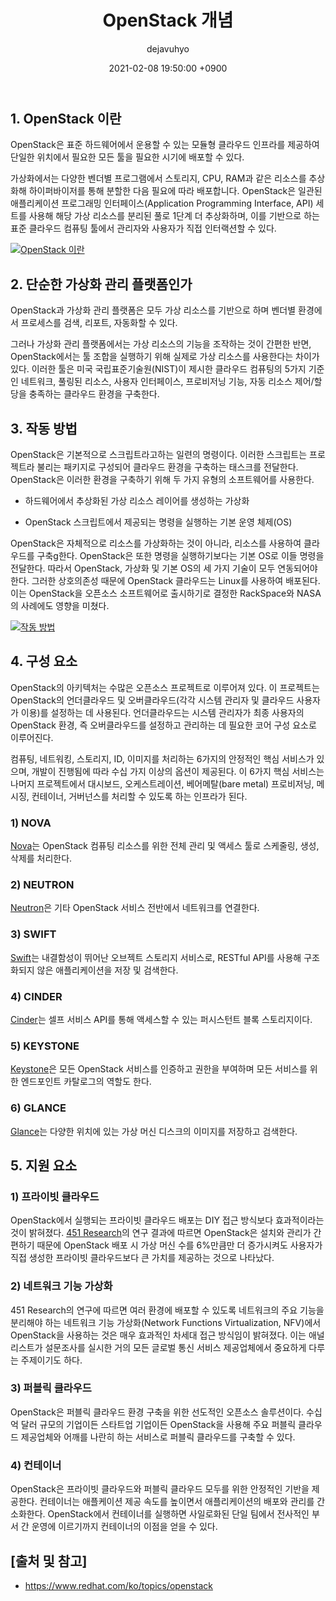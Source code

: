 ﻿---
title: OpenStack 개념
author: dejavuhyo
date: 2021-02-08 19:50:00 +0900
categories: [Application, Architecture]
tags: [openstack-concept, openstack, openstack-개념]
---

## 1. OpenStack 이란
OpenStack은 표준 하드웨어에서 운용할 수 있는 모듈형 클라우드 인프라를 제공하여 단일한 위치에서 필요한 모든 툴을 필요한 시기에 배포할 수 있다.

가상화에서는 다양한 벤더별 프로그램에서 스토리지, CPU, RAM과 같은 리소스를 추상화해 하이퍼바이저를 통해 분할한 다음 필요에 따라 배포합니다. OpenStack은 일관된 애플리케이션 프로그래밍 인터페이스(Application Programming Interface, API) 세트를 사용해 해당 가상 리소스를 분리된 풀로 1단계 더 추상화하며, 이를 기반으로 하는 표준 클라우드 컴퓨팅 툴에서 관리자와 사용자가 직접 인터랙션할 수 있다.

[![OpenStack 이란](https://i.ytimg.com/vi_webp/9-br7qDuuK4/sddefault.webp)](https://www.youtube.com/watch?v=9-br7qDuuK4&feature=emb_logo)

## 2. 단순한 가상화 관리 플랫폼인가
OpenStack과 가상화 관리 플랫폼은 모두 가상 리소스를 기반으로 하며 벤더별 환경에서 프로세스를 검색, 리포트, 자동화할 수 있다.

그러나 가상화 관리 플랫폼에서는 가상 리소스의 기능을 조작하는 것이 간편한 반면, OpenStack에서는 툴 조합을 실행하기 위해 실제로 가상 리소스를 사용한다는 차이가 있다. 이러한 툴은 미국 국립표준기술원(NIST)이 제시한 클라우드 컴퓨팅의 5가지 기준인 네트워크, 풀링된 리소스, 사용자 인터페이스, 프로비저닝 기능, 자동 리소스 제어/할당을 충족하는 클라우드 환경을 구축한다.

## 3. 작동 방법
OpenStack은 기본적으로 스크립트라고하는 일련의 명령이다. 이러한 스크립트는 프로젝트라 불리는 패키지로 구성되어 클라우드 환경을 구축하는 태스크를 전달한다. OpenStack은 이러한 환경을 구축하기 위해 두 가지 유형의 소프트웨어를 사용한다.

* 하드웨어에서 추상화된 가상 리소스 레이어를 생성하는 가상화

* OpenStack 스크립트에서 제공되는 명령을 실행하는 기본 운영 체제(OS)

OpenStack은 자체적으로 리소스를 가상화하는 것이 아니라, 리소스를 사용하여 클라우드를 구축g한다. OpenStack은 또한 명령을 실행하기보다는 기본 OS로 이들 명령을 전달한다. 따라서 OpenStack, 가상화 및 기본 OS의 세 가지 기술이 모두 연동되어야 한다. 그러한 상호의존성 때문에 OpenStack 클라우드는 Linux를 사용하여 배포된다. 이는 OpenStack을 오픈소스 소프트웨어로 출시하기로 결정한 RackSpace와 NASA의 사례에도 영향을 미쳤다.

[![작동 방법](https://i.ytimg.com/vi_webp/Ir05ZGX4IT4/sddefault.webp)](https://www.youtube.com/watch?v=Ir05ZGX4IT4&feature=emb_logo)

## 4. 구성 요소
OpenStack의 아키텍처는 수많은 오픈소스 프로젝트로 이루어져 있다. 이 프로젝트는 OpenStack의 언더클라우드 및 오버클라우드(각각 시스템 관리자 및 클라우드 사용자가 이용)를 설정하는 데 사용된다. 언더클라우드는 시스템 관리자가 최종 사용자의 OpenStack 환경, 즉 오버클라우드를 설정하고 관리하는 데 필요한 코어 구성 요소로 이루어진다.

컴퓨팅, 네트워킹, 스토리지, ID, 이미지를 처리하는 6가지의 안정적인 핵심 서비스가 있으며, 개발이 진행됨에 따라 수십 가지 이상의 옵션이 제공된다. 이 6가지 핵심 서비스는 나머지 프로젝트에서 대시보드, 오케스트레이션, 베어메탈(bare metal) 프로비저닝, 메시징, 컨테이너, 거버넌스를 처리할 수 있도록 하는 인프라가 된다.

### 1) NOVA
[Nova](https://www.openstack.org/software/releases/ocata/components/nova)는 OpenStack 컴퓨팅 리소스를 위한 전체 관리 및 액세스 툴로 스케줄링, 생성, 삭제를 처리한다.

### 2) NEUTRON
[Neutron](https://www.openstack.org/software/releases/ocata/components/neutron)은 기타 OpenStack 서비스 전반에서 네트워크를 연결한다.

### 3) SWIFT
[Swift](https://www.openstack.org/software/releases/ocata/components/swift)는 내결함성이 뛰어난 오브젝트 스토리지 서비스로, RESTful API를 사용해 구조화되지 않은 애플리케이션을 저장 및 검색한다.

### 4) CINDER
[Cinder](https://www.openstack.org/software/releases/ocata/components/cinder)는 셀프 서비스 API를 통해 액세스할 수 있는 퍼시스턴트 블록 스토리지이다.

### 5) KEYSTONE
[Keystone](https://www.openstack.org/software/releases/ocata/components/keystone)은 모든 OpenStack 서비스를 인증하고 권한을 부여하며 모든 서비스를 위한 엔드포인트 카탈로그의 역할도 한다.

### 6) GLANCE
[Glance](https://www.openstack.org/software/releases/ocata/components/glance)는 다양한 위치에 있는 가상 머신 디스크의 이미지를 저장하고 검색한다.

## 5. 지원 요소

### 1) 프라이빗 클라우드
OpenStack에서 실행되는 프라이빗 클라우드 배포는 DIY 접근 방식보다 효과적이라는 것이 밝혀졌다. [451 Research](https://www.redhat.com/ko/resources/openstack-use-case-private-cloud)의 연구 결과에 따르면 OpenStack은 설치와 관리가 간편하기 때문에 OpenStack 배포 시 가상 머신 수를 6%만큼만 더 증가시켜도 사용자가 직접 생성한 프라이빗 클라우드보다 큰 가치를 제공하는 것으로 나타났다.

### 2) 네트워크 기능 가상화
451 Research의 연구에 따르면 여러 환경에 배포할 수 있도록 네트워크의 주요 기능을 분리해야 하는 네트워크 기능 가상화(Network Functions Virtualization, NFV)에서 OpenStack을 사용하는 것은 매우 효과적인 차세대 접근 방식임이 밝혀졌다. 이는 애널리스트가 설문조사를 실시한 거의 모든 글로벌 통신 서비스 제공업체에서 중요하게 다루는 주제이기도 하다.

### 3) 퍼블릭 클라우드
OpenStack은 퍼블릭 클라우드 환경 구축을 위한 선도적인 오픈소스 솔루션이다. 수십억 달러 규모의 기업이든 스타트업 기업이든 OpenStack을 사용해 주요 퍼블릭 클라우드 제공업체와 어깨를 나란히 하는 서비스로 퍼블릭 클라우드를 구축할 수 있다.

### 4) 컨테이너
OpenStack은 프라이빗 클라우드와 퍼블릭 클라우드 모두를 위한 안정적인 기반을 제공한다. 컨테이너는 애플케이션 제공 속도를 높이면서 애플리케이션의 배포와 관리를 간소화한다. OpenStack에서 컨테이너를 실행하면 사일로화된 단일 팀에서 전사적인 부서 간 운영에 이르기까지 컨테이너의 이점을 얻을 수 있다.

## [출처 및 참고]
* <https://www.redhat.com/ko/topics/openstack>
